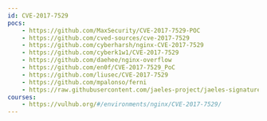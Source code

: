 ```yaml
---
id: CVE-2017-7529
pocs:
    - https://github.com/MaxSecurity/CVE-2017-7529-POC
    - https://github.com/cved-sources/cve-2017-7529
    - https://github.com/cyberharsh/nginx-CVE-2017-7529
    - https://github.com/cyberk1w1/CVE-2017-7529
    - https://github.com/daehee/nginx-overflow
    - https://github.com/en0f/CVE-2017-7529_PoC
    - https://github.com/liusec/CVE-2017-7529
    - https://github.com/mpalonso/ferni
    - https://raw.githubusercontent.com/jaeles-project/jaeles-signatures/master/cves/nginx-remote-integer-overflow-cve-2017-7529.yaml
courses:
    - https://vulhub.org/#/environments/nginx/CVE-2017-7529/
---
```

